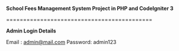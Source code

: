 **School Fees Management System Project in PHP and CodeIgniter 3**

===========================================


**Admin Login Details** 

Email   : admin@mail.com
Password: admin123
